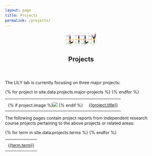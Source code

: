```yaml
---
layout: page
title: Projects
permalink: /projects/
---
```


<center><a href="https://yale-lily.github.io/"><img src="/lily-logo.png" alt="test image" width="20%" height="20%"></a></center>
  <header class="post-header">
    <h2 class="post-title">Projects</h2>
  </header> 

<div class = "row">
<div class = "">
<p align="left"> <div class="left"> The LILY lab is currently focusing on three major projects:  </div>  </p>
</div>
</div>


<table>
{% for project in site.data.projects.major-projects %}
<tr><td style="padding:10px">
{% if project.image %}<img width="250px" src="{{project.image}}"> {% endif %}
</td><td style="padding:10px">
<a class="paper" href="{{project.link}}">
{{project.title}}
</a>
</td></tr>
{% endfor %}
</table>


<div class = "row">
<div class = "">
<p align="left"> <div class="left"> The following pages contain project reports from independent research course projects pertaining to the above projects or related areas: </div>  </p>
</div>
</div>

<table>
{% for term in site.data.projects.terms %}
<tr>
<td style="padding:10px">
<a class="paper" href="{{term.link}}">
{{term.term}}
</a>
</td></tr>
{% endfor %}
</table>
